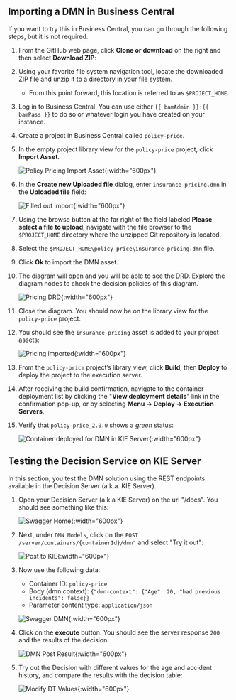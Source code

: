 ## Importing a DMN in Business Central

If you want to try this in Business Central, you can go through the following steps, but it is not required.

1. From the GitHub web page, click **Clone or download** on the right and then select **Download ZIP**:

1. Using your favorite file system navigation tool, locate the downloaded ZIP file and unzip it to a directory in your file system.

    - From this point forward, this location is referred to as `$PROJECT_HOME`.

1. Log in to Business Central. You can use either `{{ bamAdmin }}:{{ bamPass }}` to do so or whatever login you have created on your instance.

1. Create a project in Business Central called `policy-price`.

1. In the empty project library view for the `policy-price` project, click **Import Asset**.

    ![Policy Pricing Import Asset](../99_images/business_automation/dmn/policy-price-importing-items.png){:width="600px"}

1. In the **Create new Uploaded file** dialog, enter `insurance-pricing.dmn` in the **Uploaded file** field:

    ![Filled out import](../99_images/business_automation/dmn/insurance-pricing-dmn-name.png){:width="600px"}

1. Using the browse button at the far right of the field labeled **Please select a file to upload**, navigate with the file browser to the `$PROJECT_HOME` directory where the unzipped Git repository is located.

1. Select the `$PROJECT_HOME\policy-price\insurance-pricing.dmn` file.

1. Click **Ok** to import the DMN asset.

1. The diagram will open and you will be able to see the DRD. Explore the diagram nodes to check the decision policies of this diagram. 

    ![Pricing DRD](../99_images/business_automation/dmn/insurance-pricing-drd-added.png){:width="600px"}

1.  Close the diagram. You should now be on the library view for the `policy-price` project.

8.  You should see the `insurance-pricing` asset is added to your project assets:

    ![Pricing imported](../99_images/business_automation/dmn/insurance-pricing-dmn-added.png){:width="600px"}

9.  From the `policy-price` project’s library view, click **Build**, then **Deploy** to deploy the project to the execution server.

10. After receiving the build confirmation, navigate to the container deployment list by clicking the "**View deployment details**" link in the confirmation pop-up, or by selecting **Menu → Deploy → Execution Servers**.

11. Verify that `policy-price_2.0.0` shows a *green* status:

    ![Container deployed for DMN in KIE Server](../99_images/business_automation/dmn/policy-price-container.png){:width="600px"}

## Testing the Decision Service on KIE Server

In this section, you test the DMN solution using the REST endpoints available in the Decision Server (a.k.a. KIE Server).

1. Open your Decision Server (a.k.a KIE Server) on the url "/docs". You should see something like this:

    ![Swagger Home](../99_images/business_automation/dmn/kie-server-swagger-ui.png){:width="600px"}

1. Next, under `DMN Models`, click on the `POST /server/containers/{containerId}/dmn"` and select "Try it out": 

   ![Post to KIE](../99_images/business_automation/dmn/kie-server-try-it-out.png){:width="600px"}

1. Now use the following data:

   - Container ID: `policy-price`
   - Body (dmn context): `{"dmn-context": {"Age": 20, "had previous incidents": false}}`
   - Parameter content type: `application/json`

   ![Swagger DMN](../99_images/business_automation/dmn/kie-server-post-data.png){:width="600px"}

1. Click on the **execute** button. You should see the server response `200` and the results of the decision.

    ![DMN Post Result](../99_images/business_automation/dmn/kie-server-dmn-result.png){:width="600px"}

1. Try out the Decision with different values for the age and accident history, and compare the results with the decision table:

   ![Modify DT Values](../99_images/business_automation/dmn/insurance-price-dt.png){:width="600px"}